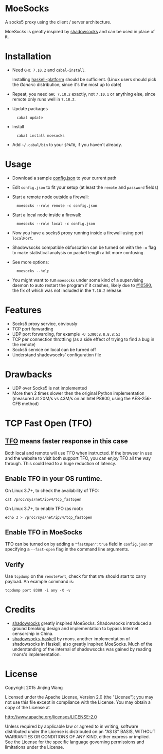 MoeSocks
========

A socks5 proxy using the client / server architecture.

MoeSocks is greatly inspired by [shadowsocks] and can be used in place of it.

Installation
============

* Need `GHC 7.10.2` and `cabal-install`.
      
  Installing [haskell-platform](https://www.haskell.org/platform/) should be
  sufficient. (Linux users should pick the *Generic* distribution, since
  it's the most up to date)

* Repeat, you need `GHC 7.10.2` exactly, not `7.10.1` or anything else, since
  remote only runs well in `7.10.2`.

* Update packages

        cabal update

* Install

        cabal install moesocks

* Add `~/.cabal/bin` to your `$PATH`, if you haven't already.

Usage
=====

* Download a sample [config.json] to your current path

* Edit `config.json` to fit your setup (at least the `remote` and `password`
  fields)

* Start a remote node outside a firewall: 
          
        moesocks --role remote -c config.json

* Start a local node inside a firewall: 
    
        moesocks --role local -c config.json

* Now you have a socks5 proxy running inside a firewall using port 
  `localPort`.

* Shadowsocks compatible obfuscation can be turned on with the `-o` flag to make
  statistical analysis on packet length a bit more confusing.

* See more options:

        moesocks --help

* You might want to run `moesocks` under some kind of a supervising daemon to
  auto restart the program if it crashes, likely due to [#10590], the fix of
  which was not included in the `7.10.2` release.


Features
========

* Socks5 proxy service, obviously
* TCP port forwarding
* UDP port forwarding, for example `-U 5300:8.8.8.8:53`
* TCP per connection throttling (as a side effect of trying to find a bug in the
remote)
* Socks5 service on local can be turned off
* Understand shadowsocks' configuration file

Drawbacks
==========

* UDP over Socks5 is not implemented
* More then 2 times slower then the original Python implementation (measured at
  20M/s vs 43M/s on an Intel P8800, using the AES-256-CFB method)


TCP Fast Open (TFO)
====================

## [TFO] means faster response in this case

Both local and remote will use TFO when instructed. If the browser in use and
the website to visit both support TFO, you can enjoy TFO all the way through.
This could lead to a huge reduction of latency.

## Enable TFO in your OS runtime. 

On Linux 3.7+, to check the availability of TFO:

    cat /proc/sys/net/ipv4/tcp_fastopen

On Linux 3.7+, to enable TFO (as root):

    echo 3 > /proc/sys/net/ipv4/tcp_fastopen

## Enable TFO in MoeSocks

TFO can be turned on by adding a `"fastOpen":true` field in `config.json` or
specifying a `--fast-open` flag in the command line arguments.

## Verify

Use `tcpdump` on the `remotePort`, check for that `SYN` should start to carry
payload. An example command is:

    tcpdump port 8388 -i any -X -v


Credits
=======

* [shadowsocks] greatly inspired MoeSocks.
  Shadowsocks introduced a ground breaking design and implementation to bypass
  Internet censorship in China. 
* [shadowsocks-haskell] by rnons, another implementation of shadowsocks in 
  Haskell, also greatly inspired MoeSocks. Much of the understanding of
  the internal of shadowsocks was gained by reading rnons's implementation.

License
=======

Copyright 2015 Jinjing Wang

Licensed under the Apache License, Version 2.0 (the "License");
you may not use this file except in compliance with the License.
You may obtain a copy of the License at

   http://www.apache.org/licenses/LICENSE-2.0

Unless required by applicable law or agreed to in writing, software
distributed under the License is distributed on an "AS IS" BASIS,
WITHOUT WARRANTIES OR CONDITIONS OF ANY KIND, either express or implied.
See the License for the specific language governing permissions and
limitations under the License.

[shadowsocks]:https://github.com/shadowsocks/shadowsocks 
[shadowsocks-go]:https://github.com/shadowsocks/shadowsocks-go
[shadowsocks-haskell]:https://github.com/rnons/shadowsocks-haskell
[config.json]:https://raw.githubusercontent.com/nfjinjing/moesocks/master/config.json
[#10590]:https://ghc.haskell.org/trac/ghc/ticket/10590
[TFO]:https://en.wikipedia.org/wiki/TCP_Fast_Open
